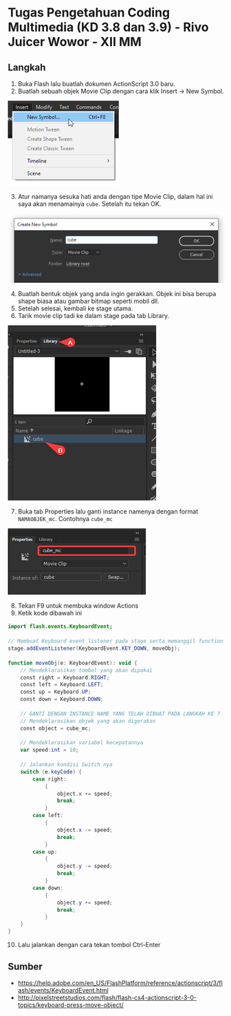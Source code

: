 # Tugas Pengetahuan Coding Multimedia (KD 3.8 dan 3.9) - Rivo Juicer Wowor - XII MM
## Langkah
1. Buka Flash lalu buatlah dokumen ActionScript 3.0 baru.
2. Buatlah sebuah objek Movie Clip dengan cara klik Insert -> New Symbol.

![](images/Animate_nIZcoxvnGI.png)

3. Atur namanya sesuka hati anda dengan tipe Movie Clip, dalam hal ini saya akan menamainya `cube`. Setelah itu tekan OK.

![](images/Animate_E8ypElmaJf.png)

4. Buatlah bentuk objek yang anda ingin gerakkan. Objek ini bisa berupa shape biasa atau gambar bitmap seperti mobil dll.
5. Setelah selesai, kembali ke stage utama.
6. Tarik movie clip tadi ke dalam stage pada tab Library.
   
![](images/Animate_9aLEqUoEph.png)

7. Buka tab Properties lalu ganti instance namenya dengan format `NAMAOBJEK_mc`. Contohnya `cube_mc`

![](images/Animate_LoMOIQhURt.png)

8. Tekan F9 untuk membuka window Actions
9. Ketik kode dibawah ini

```as
import flash.events.KeyboardEvent;

// Membuat Keyboard event listener pada stage serta memanggil function moveObj
stage.addEventListener(KeyboardEvent.KEY_DOWN, moveObj);

function moveObj(e: KeyboardEvent): void {
	// Mendeklarasikan tombol yang akan dipakai
	const right = Keyboard.RIGHT;
	const left = Keyboard.LEFT;
	const up = Keyboard.UP;
	const down = Keyboard.DOWN;
	
	// GANTI DENGAN INSTANCE NAME YANG TELAH DIBUAT PADA LANGKAH KE 7
	// Mendeklarasikan objek yang akan digerakan
	const object = cube_mc; 
	
	// Mendeklarasikan variabel kecepatannya
	var speed:int = 10;

	// Jalankan kondisi Switch nya
	switch (e.keyCode) {
		case right:
			{
				object.x += speed;
				break;
			}
		case left:
			{
				object.x -= speed;
				break;
			}
		case up:
			{
				object.y -= speed;
				break;
			}
		case down:
			{
				object.y += speed;
				break;
			}
	}
}
```
10. Lalu jalankan dengan cara tekan tombol Ctrl-Enter

## Sumber
- https://help.adobe.com/en_US/FlashPlatform/reference/actionscript/3/flash/events/KeyboardEvent.html
- http://pixelstreetstudios.com/flash/flash-cs4-actionscript-3-0-topics/keyboard-press-move-object/
